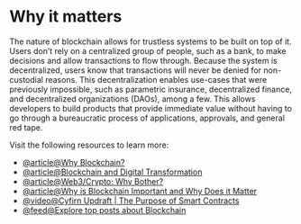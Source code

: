 # Why it matters

The nature of blockchain allows for trustless systems to be built on top of it. Users don’t rely on a centralized group of people, such as a bank, to make decisions and allow transactions to flow through. Because the system is decentralized, users know that transactions will never be denied for non-custodial reasons. This decentralization enables use-cases that were previously impossible, such as parametric insurance, decentralized finance, and decentralized organizations (DAOs), among a few. This allows developers to build products that provide immediate value without having to go through a bureaucratic process of applications, approvals, and general red tape.

Visit the following resources to learn more:

- [@article@Why Blockchain?](https://chain.link/education-hub/blockchain)
- [@article@Blockchain and Digital Transformation](https://hedera.com/learning/distributed-ledger-technologies/digital-transformation)
- [@article@Web3/Crypto: Why Bother?](https://continuations.com/post/671863718643105792/web3crypto-why-bother)
- [@article@Why is Blockchain Important and Why Does it Matter](https://www.simplilearn.com/tutorials/blockchain-tutorial/why-is-blockchain-important)
- [@video@Cyfirn Updraft | The Purpose of Smart Contracts](https://updraft.cyfrin.io/courses/blockchain-basics/basics/the-purpose-of-smart-contracts)
- [@feed@Explore top posts about Blockchain](https://app.daily.dev/tags/blockchain?ref=roadmapsh)
